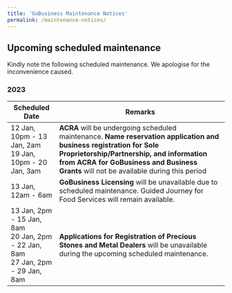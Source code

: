 ```yaml
---
title: 'GoBusiness Maintenance Notices'
permalink: /maintenance-notices/
---
```


## Upcoming scheduled maintenance

Kindly note the following scheduled maintenance. We apologise for the inconvenience caused.

### 2023 

| **Scheduled Date** | **Remarks** |  
|  -----------   | ---------------- | 
| 12 Jan, 10pm - 13 Jan, 2am<br>19 Jan, 10pm - 20 Jan, 3am | **ACRA** will be undergoing scheduled maintenance. **Name reservation application and business registration for Sole Proprietorship/Partnership, and information from ACRA for GoBusiness and Business Grants** will not be available during this period |
| 13 Jan, 12am - 6am | **GoBusiness Licensing** will be unavailable due to scheduled maintenance. Guided Journey for Food Services will remain available. |
| 13 Jan, 2pm - 15 Jan, 8am<br>20 Jan, 2pm - 22 Jan, 8am<br>27 Jan, 2pm - 29 Jan, 8am | **Applications for Registration of Precious Stones and Metal Dealers** will be unavailable during the upcoming scheduled maintenance. | 




<script src="/jquery/jquery.min.js"></script>
<script src="/jquery/resize-tables.js"></script>
